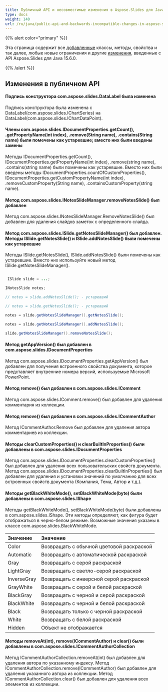 ```yaml
---
title: Публичный API и несовместимые изменения в Aspose.Slides для Java 15.6.0
type: docs
weight: 140
url: /ru/java/public-api-and-backwards-incompatible-changes-in-aspose-slides-for-java-15-6-0/
---
```


{{% alert color="primary" %}} 

Эта страница содержит все [добавленные](/slides/ru/java/public-api-and-backwards-incompatible-changes-in-aspose-slides-for-java-15-6-0/) классы, методы, свойства и так далее, любые новые ограничения и другие [изменения](/slides/ru/java/public-api-and-backwards-incompatible-changes-in-aspose-slides-for-java-15-6-0/), введенные с API Aspose.Slides для Java 15.6.0.

{{% /alert %}} 
## **Изменения в публичном API**
#### **Подпись конструктора com.aspose.slides.DataLabel была изменена**
Подпись конструктора была изменена с DataLabel(com.aspose.slides.IChartSeries) на DataLabel(com.aspose.slides.IChartDataPoint).
#### **Члены com.aspose.slides.IDocumentProperties.getCount(), .getPropertyName(int index), .remove(String name), .contains(String name) были помечены как устаревшие; вместо них были введены замены**
Методы IDocumentProperties.getCount(), IDocumentProperties.getPropertyName(int index), .remove(string name), .contains(string name) были помечены как устаревшие. Вместо них были введены методы IDocumentProperties.countOfCustomProperties(), IDocumentProperties.getCustomPropertyName(int index), .removeCustomProperty(String name), .containsCustomProperty(string name).
#### **Метод com.aspose.slides.INotesSlideManager.removeNotesSlide() был добавлен**
Метод com.aspose.slides.INotesSlideManager.RemoveNotesSlide() был добавлен для удаления слайдов заметок с определенного слайда.
#### **Метод com.aspose.slides.ISlide.getNotesSlideManager() был добавлен. Методы ISlide.getNotesSlide() и ISlide.addNotesSlide() были помечены как устаревшие**
Методы ISlide.getNotesSlide(), ISlide.addNotesSlide() были помечены как устаревшие. Вместо них используйте новый метод ISlide.getNotesSlideManager().

``` java

 ISlide slide = ...;

INotesSlide notes;

// notes = slide.addNotesSlide(); - устаревший

// notes = slide.getNotesSlide(); - устаревший

notes = slide.getNotesSlideManager().getNotesSlide();

notes = slide.getNotesSlideManager().addNotesSlide();

slide.getNotesSlideManager().removeNotesSlide();

```
#### **Метод getAppVersion() был добавлен в com.aspose.slides.IDocumentProperties**
Метод com.aspose.slides.IDocumentProperties.getAppVersion() был добавлен для получения встроенного свойства документа, которое представляет внутренние номера версий, используемые Microsoft PowerPoint.
#### **Метод remove() был добавлен в com.aspose.slides.IComment**
Метод com.aspose.slides.IComment.remove() был добавлен для удаления комментария из коллекции.
#### **Метод remove() был добавлен в com.aspose.slides.ICommentAuthor**
Метод ICommentAuthor.Remove был добавлен для удаления автора комментариев из коллекции.
#### **Методы clearCustomProperties() и clearBuiltInProperties() были добавлены в com.aspose.slides.IDocumentProperties**
Метод com.aspose.slides.IDocumentProperties.clearCustomProperties() был добавлен для удаления всех пользовательских свойств документа.
Метод com.aspose.slides.IDocumentProperties.clearBuiltInProperties() был добавлен для удаления и установки значений по умолчанию для всех встроенных свойств документа (Компания, Тема, Автор и т.д.).
#### **Методы getBlackWhiteMode(), setBlackWhiteMode(byte) были добавлены в com.aspose.slides.IShape**
Методы getBlackWhiteMode(), setBlackWhiteMode(byte) были добавлены в com.aspose.slides.IShape.
Эти методы определяют, как фигура будет отображаться в черно-белом режиме. Возможные значения указаны в классе com.aspose.slides.BlackWhiteMode.

|**Значение** |**Значение** |
| :- | :- |
|Color |Возвращать с обычной цветовой раскраской |
|Automatic |Возвращать с автоматической раскраской |
|Gray |Возвращать с серой раскраской |
|LightGray |Возвращать с светло-серой раскраской |
|InverseGray |Возвращать с инверсной серой раскраской |
|GrayWhite |Возвращать с серой и белой раскраской |
|BlackGray |Возвращать с черной и серой раскраской |
|BlackWhite |Возвращать с черной и белой раскраской |
|Black |Возвращать только с черной раскраской |
|White |Возвращать с белой раскраской |
|Hidden |Объект не отображается |
#### **Методы removeAt(int), remove(ICommentAuthor) и clear() были добавлены в com.aspose.slides.ICommentAuthorCollection**
Метод ICommentAuthorCollection.removeAt(int) был добавлен для удаления автора по указанному индексу. Метод ICommentAuthorCollection.remove(ICommentAuthor) был добавлен для удаления указанного автора из коллекции. Метод ICommentAuthorCollection.clear() был добавлен для удаления всех элементов из коллекции.